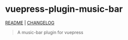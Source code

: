 # vuepress-plugin-music-bar

[README](docs/.vuepress/plugin/vuepress-plugin-music-bar/README.md) | [CHANGELOG](docs/.vuepress/plugin/vuepress-plugin-music-bar/CHANGELOG.md)

> A music-bar plugin for vuepress
